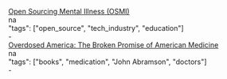[Open Sourcing Mental Illness (OSMI)](https://osmihelp.org)<br />
na<br />
"tags": ["open_source", "tech_industry", "education"]<br />
-<br />
[Overdosed America: The Broken Promise of American Medicine](http://a.co/aOGY247)<br />
na<br />
"tags": ["books", "medication", "John Abramson", "doctors"]<br />
-<br />
